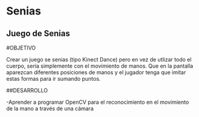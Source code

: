Senias
======

## Juego de Senias

#OBJETIVO

Crear un juego se senias (tipo Kinect Dance) pero en vez de utlizar todo el cuerpo, sería simplemente con el movimiento de manos. Que en la pantalla aparezcan diferentes posiciones de manos y el jugador tenga que imitar estas formas para ir sumando puntos.

##DESARROLLO

-Aprender a programar OpenCV para el reconocimiento en el movimiento de la mano a través de una cámara

